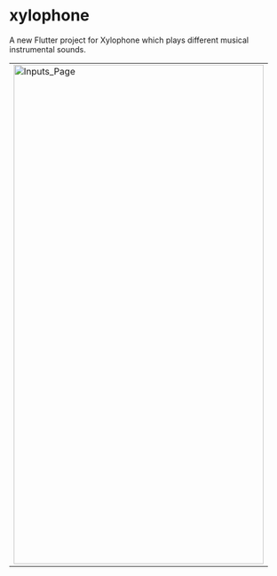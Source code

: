 # xylophone

A new Flutter project for Xylophone which plays different musical instrumental sounds.

<table>
<tr>
 <td><img src="https://user-images.githubusercontent.com/54237095/177396050-0d527b1b-158e-4794-86a0-523669a14a88.png" alt="Inputs_Page" width="450" height="900"/></td>
</tr>
</table> 
 
